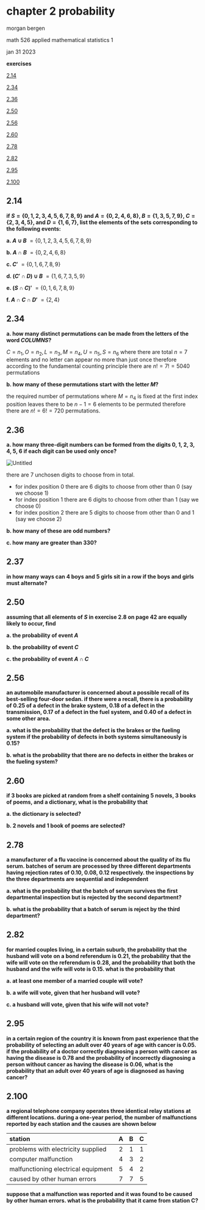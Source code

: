 # chapter 2 probability

morgan bergen

math 526 applied mathematical statistics 1

jan 31 2023

**exercises**

[2.14](#214)

[2.34](#234)

[2.36](#236)

[2.50](#250)

[2.56](#256)

[2.60](#260)

[2.78](#278)

[2.82](#282)

[2.95](#295)

[2.100](#2100)

## 2.14

**if $S = \{0, 1, 2, 3, 4, 5, 6, 7, 8, 9\}$ and $A = \{0, 2, 4, 6, 8\}$, $B = \{1, 3, 5, 7, 9\}$, $C = \{2, 3, 4, 5\}$, and $D = \{1, 6, 7\}$, list the elements of the sets corresponding to the following events:**
    
**a.  $A \cup B$** $= \{0, 1, 2, 3, 4, 5, 6, 7, 8, 9\}$

**b.  $A \cap B$** $= \{0, 2, 4, 6, 8\}$

**c.  $C'$** $= \{0, 1, 6, 7, 8, 9\}$

**d.  $(C' \cap D) \cup B$** $= \{1, 6, 7, 3, 5, 9\}$

**e.  $(S \cap C)'$** $= \{0, 1, 6, 7, 8, 9\}$

**f.  $A \cap C \cap D'$** $= \{2, 4\}$

## 2.34

**a.  how many distinct permutations can be made from the letters of the word _COLUMNS_?**

$C = n_{1}, O = n_{2}, L = n_{3}, M = n_{4}, U = n_{5}, S = n_{6}$
where there are total $n = 7$ elements and no letter can appear no more than just once therefore according to the fundamental counting principle there are $n! = 7! = 5040$ permutations

**b.  how many of these permutations start with the letter _M_?**

the required number of permutations where $M = n_{4}$ is fixed at the first index position leaves there to be $n - 1 = 6$ elements to be permuted therefore there are $n! = 6! = 720$ permutations.
## 2.36

**a.  how many three-digit numbers can be formed from the digits 0, 1, 2, 3, 4, 5, 6 if each digit can be used only once?**

![Untitled](https://user-images.githubusercontent.com/65584733/217289039-4407d8a6-84ad-4b7a-91ff-cd0aeb77de1c.png)

there are 7 unchosen digits to choose from in total.  
- for index position 0 there are 6 digits to choose from other than 0 (say we choose 1)
- for index position 1 there are 6 digits to choose from other than 1 (say we choose 0)
- for index position 2 there are 5 digits to choose from other than 0 and 1 (say we choose 2)

**b.  how many of these are odd numbers?**

**c.  how many are greater than 330?**

## 2.37

**in how many ways can 4 boys and 5 girls sit in a row if the boys and girls must alternate?**

## 2.50

**assuming that all elements of $S$ in exercise 2.8 on page 42 are equally likely to occur, find**

**a.  the probability of event $A$**

**b.  the probability of event $C$**

**c.  the probability of event $A \cap C$**

## 2.56

**an automobile manufacturer is concerned about a possible recall of its best-selling four-door sedan.  if there were a recall, there is a probability of 0.25 of a defect in the brake system, 0.18 of a defect in the transmission, 0.17 of a defect in the fuel system, and 0.40 of a defect in some other area.**

**a.  what is the probability that the defect is the brakes or the fueling system if the probability of defects in both systems simultaneously is 0.15?**

**b.  what is the probability that there are no defects in either the brakes or the fueling system?**

## 2.60

**if 3 books are picked at random from a shelf containing 5 novels, 3 books of poems, and a dictionary, what is the probability that**

**a.  the dictionary is selected?**

**b.  2 novels and 1 book of poems are selected?**

## 2.78

**a manufacturer of a flu vaccine is concerned about the quality of its flu serum.  batches of serum are processed by three different departments having rejection rates of 0.10, 0.08, 0.12 respectively.  the inspections by the three departments are sequential and independent**

**a.  what is the probability that the batch of serum survives the first departmental inspection but is rejected by the second department?**

**b.  what is the probability that a batch of serum is reject by the third department?**

## 2.82

**for married couples living, in a certain suburb, the probability that the husband will vote on a bond referendum is 0.21, the probability that the wife will vote on the referendum is 0.28, and the probability that both the husband and the wife will vote is 0.15.  what is the probability that**

**a.  at least one member of a married couple will vote?**

**b.  a wife will vote, given that her husband will vote?**

**c.  a husband will vote, given that his wife will not vote?**

## 2.95

**in a certain region of the country it is known from past experience that the probability of selecting an adult over 40 years of age with cancer is 0.05.  if the probability of a doctor correctly diagnosing a person with cancer as having the disease is 0.78 and the probability of incorrectly diagnosing a person without cancer as having the disease is 0.06, what is the probability that an adult over 40 years of age is diagnosed as having cancer?**

## 2.100

**a regional telephone company operates three identical relay stations at different locations.  during a one-year period, the number of malfunctions reported by each station and the causes are shown below**

| station | A | B | C |
|:--------|:-:|:-:|:-:|
| problems with electricity supplied | 2 | 1 | 1 |
| computer malfunction | 4 | 3 | 2 |
| malfunctioning electrical equipment | 5 | 4 | 2 |
| caused by other human errors | 7 | 7 | 5 |

**suppose that a malfunction was reported and it was found to be caused by other human errors.  what is the probability that it came from station C?**
